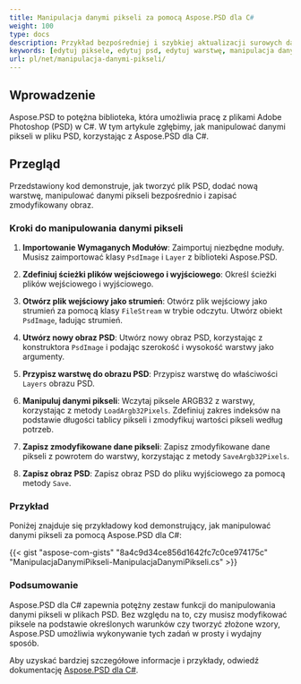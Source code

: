 ```yaml
---
title: Manipulacja danymi pikseli za pomocą Aspose.PSD dla C#
weight: 100
type: docs
description: Przykład bezpośredniej i szybkiej aktualizacji surowych danych pikseli za pomocą interfejsu API PSD C#
keywords: [edytuj piksele, edytuj psd, edytuj warstwę, manipulacja danymi surowymi, edytuj dane psd, api psd, C#, csharp, przykład kodu]
url: pl/net/manipulacja-danymi-pikseli/
---
```


## Wprowadzenie

Aspose.PSD to potężna biblioteka, która umożliwia pracę z plikami Adobe Photoshop (PSD) w C#. W tym artykule zgłębimy, jak manipulować danymi pikseli w pliku PSD, korzystając z Aspose.PSD dla C#.

## Przegląd

Przedstawiony kod demonstruje, jak tworzyć plik PSD, dodać nową warstwę, manipulować danymi pikseli bezpośrednio i zapisać zmodyfikowany obraz.

### Kroki do manipulowania danymi pikseli

1. **Importowanie Wymaganych Modułów**:
   Zaimportuj niezbędne moduły. Musisz zaimportować klasy `PsdImage` i `Layer` z biblioteki Aspose.PSD.

2. **Zdefiniuj ścieżki plików wejściowego i wyjściowego**:
   Określ ścieżki plików wejściowego i wyjściowego.

3. **Otwórz plik wejściowy jako strumień**:
   Otwórz plik wejściowy jako strumień za pomocą klasy `FileStream` w trybie odczytu. Utwórz obiekt `PsdImage`, ładując strumień.

4. **Utwórz nowy obraz PSD**:
   Utwórz nowy obraz PSD, korzystając z konstruktora `PsdImage` i podając szerokość i wysokość warstwy jako argumenty.

5. **Przypisz warstwę do obrazu PSD**:
   Przypisz warstwę do właściwości `Layers` obrazu PSD.

6. **Manipuluj danymi pikseli**:
   Wczytaj piksele ARGB32 z warstwy, korzystając z metody `LoadArgb32Pixels`. Zdefiniuj zakres indeksów na podstawie długości tablicy pikseli i zmodyfikuj wartości pikseli według potrzeb.

7. **Zapisz zmodyfikowane dane pikseli**:
   Zapisz zmodyfikowane dane pikseli z powrotem do warstwy, korzystając z metody `SaveArgb32Pixels`.

8. **Zapisz obraz PSD**:
   Zapisz obraz PSD do pliku wyjściowego za pomocą metody `Save`.

### Przykład

Poniżej znajduje się przykładowy kod demonstrujący, jak manipulować danymi pikseli za pomocą Aspose.PSD dla C#:

{{< gist "aspose-com-gists" "8a4c9d34ce856d1642fc7c0ce974175c" "ManipulacjaDanymiPikseli-ManipulacjaDanymiPikseli.cs" >}}

### Podsumowanie

Aspose.PSD dla C# zapewnia potężny zestaw funkcji do manipulowania danymi pikseli w plikach PSD. Bez względu na to, czy musisz modyfikować piksele na podstawie określonych warunków czy tworzyć złożone wzory, Aspose.PSD umożliwia wykonywanie tych zadań w prosty i wydajny sposób.

Aby uzyskać bardziej szczegółowe informacje i przykłady, odwiedź dokumentację [Aspose.PSD dla C#](https://docs.aspose.com/psd/net/).
